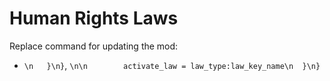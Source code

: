 # Human Rights Laws

Replace command for updating the mod:

* `\n	}\n}`, `\n\n		activate_law = law_type:law_key_name\n	}\n}`
